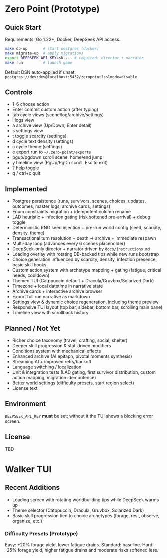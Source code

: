 # Zero Point (Prototype)

## Quick Start
Requirements: Go 1.22+, Docker, DeepSeek API access.

```bash
make db-up       # start postgres (docker)
make migrate-up  # apply migrations
export DEEPSEEK_API_KEY=sk-... # required: director + narrator
make run         # launch game
```
Default DSN auto-applied if unset:
`postgres://dev:dev@localhost:5432/zeropoint?sslmode=disable`

## Controls
- 1-6 choose action
- Enter commit custom action (after typing)
- tab cycle views (scene/log/archive/settings)
- l logs view
- a archive view (Up/Down, Enter detail)
- s settings view
- t toggle scarcity (settings)
- d cycle text density (settings)
- c cycle theme (settings)
- e export run to `~/.zero-point/exports`
- pgup/pgdown scroll scene, home/end jump
- y timeline view (PgUp/PgDn scroll, Esc to exit)
- ? help toggle
- q / ctrl+c quit

## Implemented
- Postgres persistence (runs, survivors, scenes, choices, updates, outcomes, master logs, archive cards, settings)
- Enum constraints migration + idempotent column rename
- LAD heuristic + infection gating (risk softened pre-arrival) + debug toggle
- Deterministic RNG seed injection + pre-run world config (seed, scarcity, density, theme)
- Transactional turn resolution + death -> archive + immediate respawn
- Multi-day loop (advances every 6 scenes placeholder)
- DeepSeek-only director + narrator driven by `docs/instructions.md`
- Loading overlay with rotating DB-backed tips while new runs bootstrap
- Choice generation influenced by scarcity, density, infection presence, basic skill hooks
- Custom action system with archetype mapping + gating (fatigue, critical needs, cooldown)
- Themed TUI (Catppuccin default + Dracula/Gruvbox/Solarized Dark)
- Timezone + local datetime in narrative state
- Archive cards + interactive archive browser
- Export full run narrative as markdown
- Settings view & dynamic choice regeneration, including theme preview
- Responsive TUI layout (top bar, sidebar, bottom bar, scrolling main pane)
- Timeline view with scrollback history

## Planned / Not Yet
- Richer choice taxonomy (travel, crafting, social, shelter)
- Deeper skill progression & stat-driven modifiers
- Conditions system with mechanical effects
- Enhanced archive (AI epitaph, pivotal moments synthesis)
- Streaming AI + improved retry/backoff
- Language switching / localization
- Unit & integration tests (LAD gating, first survivor distribution, custom action mapping, migration idempotence)
- Better world settings (difficulty presets, start region select)
- License text

## Environment
`DEEPSEEK_API_KEY` **must** be set; without it the TUI shows a blocking error screen.

## License
TBD

# Walker TUI

## Recent Additions
- Loading screen with rotating worldbuilding tips while DeepSeek warms up
- Theme selector (Catppuccin, Dracula, Gruvbox, Solarized Dark)
- Basic skill progression tied to choice archetypes (forage, rest, observe, organize, etc.)

### Difficulty Presets (Prototype)
Easy: +20% forage yield, lower fatigue drains.
Standard: baseline.
Hard: -25% forage yield, higher fatigue drains and moderate risks softened less.
